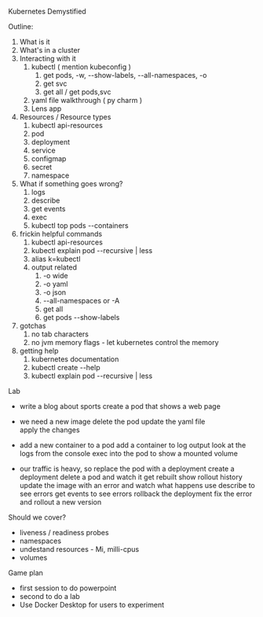 Kubernetes Demystified

Outline:
1. What is it 
1. What's in a cluster
1. Interacting with it
   1. kubectl ( mention kubeconfig )
   		1. get pods, -w, --show-labels, --all-namespaces, -o 
   		1. get svc
   		1. get all / get pods,svc 
   1. yaml file walkthrough ( py charm )
   1. Lens app
1. Resources / Resource types 
   1. kubectl api-resources 
   1. pod
   1. deployment
   1. service
   1. configmap
   1. secret
   1. namespace
1. What if something goes wrong?
   1. logs
   1. describe
   1. get events
   1. exec 
   1. kubectl top pods --containers
1. frickin helpful commands
   1. kubectl api-resources
   1. kubectl explain pod --recursive | less 
   1. alias k=kubectl
   1. output related
      1. -o wide
      1. -o yaml
      1. -o json
      1. --all-namespaces or -A
      1. get all
      1. get pods --show-labels 
1. gotchas
   1. no tab characters
   1. no jvm memory flags - let kubernetes control the memory 
1. getting help
   1. kubernetes documentation
   1. kubectl create --help
   1. kubectl explain pod --recursive | less





Lab

- write a blog about sports
create a pod that shows a web page

- we need a new image 
delete the pod 
update the yaml file  
apply the changes

- add a new container to a pod
add a container to log output
look at the logs from the console
exec into the pod to show a mounted volume

- our traffic is heavy, so replace the pod with a deployment
create a deployment
delete a pod and watch it get rebuilt
show rollout history
update the image with an error and watch what happens
use describe to see errors
get events to see errors
rollback the deployment
fix the error and rollout a new version


Should we cover?
- liveness / readiness probes 
- namespaces
- undestand resources - Mi, milli-cpus
- volumes

Game plan
- first session to do powerpoint
- second to do a lab 
- Use Docker Desktop for users to experiment 


